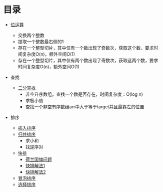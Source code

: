 
# 目录

- [位运算](https://github.com/SecurityNeo/hello-algorithm/blob/master/bitOperation.go)
  - 交换两个整数
  - 提取一个整数最右侧的1
  - 存在一个整型切片，其中仅有一个数出现了奇数次，获取这个数，要求时间复杂度O(n)，额外空间O(1)
  - 存在一个整型切片，其中仅有两个数出现了奇数次，获取这两个数，要求时间复杂度O(n)，额外空间O(1)

- 查找
  - [二分查找](https://github.com/SecurityNeo/hello-algorithm/blob/master/binarySearch.go)
    - 非空升序数组，查找一个数是否存在，时间复杂度：O(log n)
    - 求极小值
    - 查找一个非空有序数组arr中大于等于target并且最靠左的位置

- 排序
  - [插入排序](https://github.com/SecurityNeo/hello-algorithm/blob/master/sort.go#L11)
  - [归并排序](https://github.com/SecurityNeo/hello-algorithm/blob/master/sort.go#L31)
    - 求小和
    - 找逆序对
  - [快排](https://github.com/SecurityNeo/hello-algorithm/blob/master/sort.go#L206)
    - [荷兰国旗问题](https://github.com/SecurityNeo/hello-algorithm/blob/master/sort.go#L230)
    - [快排解法1](https://github.com/SecurityNeo/hello-algorithm/blob/master/sort.go#L262)
    - [快排解法2](https://github.com/SecurityNeo/hello-algorithm/blob/master/sort.go#L297)
  - [冒泡排序](https://github.com/SecurityNeo/hello-algorithm/blob/master/sort.go#L339)
  - [选择排序](https://github.com/SecurityNeo/hello-algorithm/blob/master/sort.go#L377)